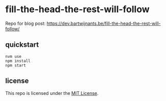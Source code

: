 # fill-the-head-the-rest-will-follow

Repo for blog post: https://dev.bartwijnants.be/fill-the-head-the-rest-will-follow/

## quickstart

```shell
nvm use
npm install
npm start
```

## license

This repo is licensed under the [MIT License](LICENSE).